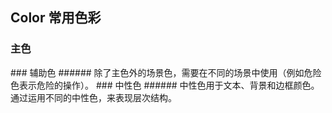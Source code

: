 ## Color 常用色彩
### 主色
<css-color value="409EFF"/>
<css-color value="030852"/>
<css-color value="2CBFBE"/>
### 辅助色
###### 除了主色外的场景色，需要在不同的场景中使用（例如危险色表示危险的操作）。
<css-color value="67C23A" text="SUCCESS"/>
<css-color value="E6A23C" text="WARNING"/>
<css-color value="F39C12" text="IMPORTANT"/>
<css-color value="F56C6C" text="DANGER"/>
<css-color value="909399" text="INFO"/>
<css-color value="34495E" text="WET ASPHALT"/>
<css-color value="8E44AD" text="WISTERIA"/>
<css-color value="BDC3C7" text="SILVER"/>
### 中性色
###### 中性色用于文本、背景和边框颜色。通过运用不同的中性色，来表现层次结构。
<css-color value="D9D9D9" text="BACKGROUND" :sub="false"/>
<css-color value="F2F2F5" text="BACKGROUND" :sub="false"/>
<css-color value="DCDFE6" text="BORDER" :sub="false"/>
<css-color value="EBEDF0" text="BORDER" :sub="false"/>
